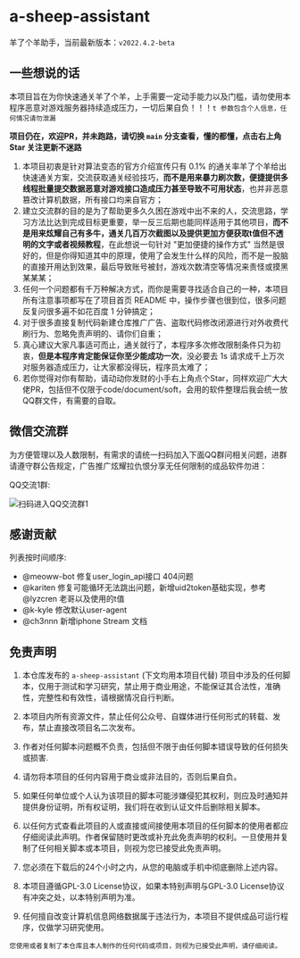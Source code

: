 # a-sheep-assistant
羊了个羊助手，当前最新版本：`v2022.4.2-beta`

## 一些想说的话

本项目旨在为你快速通关羊了个羊，上手需要一定动手能力以及门槛，请勿使用本程序恶意对游戏服务器持续造成压力，一切后果自负！！！`t 参数包含个人信息，任何情况请勿泄漏`

**项目仍在，欢迎PR，并未跑路，请切换 `main` 分支查看，懂的都懂，点击右上角 Star 关注更新不迷路**


1. 本项目初衷是针对算法变态的官方介绍宣传只有 0.1% 的通关率羊了个羊给出快速通关方案，交流获取通关经验技巧，**而不是用来暴力刷次数，便捷提供多线程批量提交数据恶意对游戏接口造成压力甚至导致不可用状态**，也并非恶意篡改计算机数据，所有接口均来自官方；
2. 建立交流群的目的是为了帮助更多久久困在游戏中出不来的人，交流思路，学习方法比达到完成目标更重要，举一反三后期也能同样适用于其他项目，**而不是用来炫耀自己有多牛，通关几百万次截图以及提供更加方便获取t值但不透明的文字或者视频教程**，在此想说一句针对 "更加便捷的操作方式" 当然是很好的，但是你得知道其中的原理，使用了会发生什么样的风险，而不是一股脑的直接开用达到效果，最后导致账号被封，游戏次数清空等情况来责怪或摸黑某某某；
3. 任何一个问题都有千万种解决方式，而你是需要寻找适合自己的一种，本项目所有注意事项都写在了项目首页 README 中，操作步骤也很到位，很多问题反复问很多遍不如花百度 1 分钟搞定；
4. 对于很多直接复制代码新建仓库推广广告、盗取代码修改闭源进行对外收费代刷行为、忽略免责声明的、请你们自重；
5. 真心建议大家凡事适可而止，通关就行了，本程序多次修改限制条件只为初衷，**但是本程序肯定能保证你至少能成功一次**，没必要去 1s 请求成千上万次对服务器造成压力，让大家都没得玩，程序员太难了；
6. 若你觉得对你有帮助，请动动你发财的小手右上角点个Star，同样欢迎广大大佬PR，包括但不仅限于code/document/soft，会用的软件整理后我会统一放QQ群文件，有需要的自取。
## 微信交流群
为方便管理以及人数限制，有需求的请统一扫码加入下面QQ群问相关问题，进群请遵守群公告规定，广告推广炫耀拉仇恨分享无任何限制的成品软件勿进：

QQ交流1群: 

![扫码进入QQ交流群1](./QQGroup1.png)


## 感谢贡献

列表按时间顺序:
- @meoww-bot 修复user_login_api接口 404问题
- @kariten 修复可能循环无法跳出问题，新增uid2token基础实现，参考@lyzcren 老哥以及使用的t值
- @k-kyle 修改默认user-agent
- @ch3nnn 新增iphone Stream 文档


## 免责声明

1. 本仓库发布的 `a-sheep-assistant` (下文均用本项目代替) 项目中涉及的任何脚本，仅用于测试和学习研究，禁止用于商业用途，不能保证其合法性，准确性，完整性和有效性，请根据情况自行判断。

2. 本项目内所有资源文件，禁止任何公众号、自媒体进行任何形式的转载、发布，禁止直接改项目名二次发布。

3. 作者对任何脚本问题概不负责，包括但不限于由任何脚本错误导致的任何损失或损害.

4. 请勿将本项目的任何内容用于商业或非法目的，否则后果自负。

5. 如果任何单位或个人认为该项目的脚本可能涉嫌侵犯其权利，则应及时通知并提供身份证明，所有权证明，我们将在收到认证文件后删除相关脚本。

6. 以任何方式查看此项目的人或直接或间接使用本项目的任何脚本的使用者都应仔细阅读此声明。作者保留随时更改或补充此免责声明的权利。一旦使用并复制了任何相关脚本或本项目，则视为您已接受此免责声明。

7. 您必须在下载后的24个小时之内，从您的电脑或手机中彻底删除上述内容。

8. 本项目遵循GPL-3.0 License协议，如果本特别声明与GPL-3.0 License协议有冲突之处，以本特别声明为准。

9. 任何擅自改变计算机信息网络数据属于违法行为，本项目不提供成品可运行程序，仅做学习研究使用。

`您使用或者复制了本仓库且本人制作的任何代码或项目，则视为已接受此声明，请仔细阅读。`

